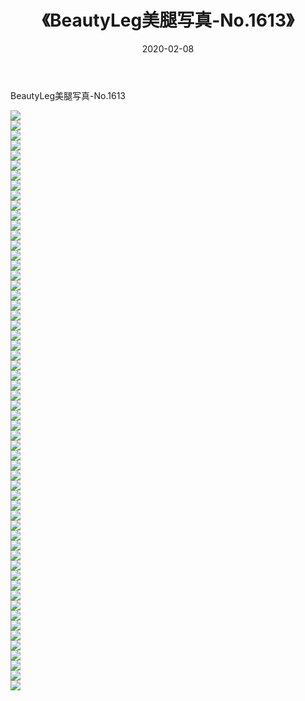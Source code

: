 ﻿---
layout: post
title:  《BeautyLeg美腿写真-No.1613》
date:   2020-02-08
img: http://img.660000.xyz/Sharelink/网络美图/2020/BeautyLeg美腿写真-No.1613/000.jpg
categories: [美女, 清纯, 唯美]
---

BeautyLeg美腿写真-No.1613

  ![](http://img.660000.xyz/Sharelink/网络美图/2020/BeautyLeg美腿写真-No.1613/001.jpg) <br> ![](http://img.660000.xyz/Sharelink/网络美图/2020/BeautyLeg美腿写真-No.1613/002.jpg) <br> ![](http://img.660000.xyz/Sharelink/网络美图/2020/BeautyLeg美腿写真-No.1613/003.jpg) <br> ![](http://img.660000.xyz/Sharelink/网络美图/2020/BeautyLeg美腿写真-No.1613/004.jpg) <br> ![](http://img.660000.xyz/Sharelink/网络美图/2020/BeautyLeg美腿写真-No.1613/005.jpg) <br> ![](http://img.660000.xyz/Sharelink/网络美图/2020/BeautyLeg美腿写真-No.1613/006.jpg) <br> ![](http://img.660000.xyz/Sharelink/网络美图/2020/BeautyLeg美腿写真-No.1613/007.jpg) <br> ![](http://img.660000.xyz/Sharelink/网络美图/2020/BeautyLeg美腿写真-No.1613/008.jpg) <br> ![](http://img.660000.xyz/Sharelink/网络美图/2020/BeautyLeg美腿写真-No.1613/009.jpg) <br> ![](http://img.660000.xyz/Sharelink/网络美图/2020/BeautyLeg美腿写真-No.1613/010.jpg) <br> ![](http://img.660000.xyz/Sharelink/网络美图/2020/BeautyLeg美腿写真-No.1613/011.jpg) <br> ![](http://img.660000.xyz/Sharelink/网络美图/2020/BeautyLeg美腿写真-No.1613/012.jpg) <br> ![](http://img.660000.xyz/Sharelink/网络美图/2020/BeautyLeg美腿写真-No.1613/013.jpg) <br> ![](http://img.660000.xyz/Sharelink/网络美图/2020/BeautyLeg美腿写真-No.1613/014.jpg) <br> ![](http://img.660000.xyz/Sharelink/网络美图/2020/BeautyLeg美腿写真-No.1613/015.jpg) <br> ![](http://img.660000.xyz/Sharelink/网络美图/2020/BeautyLeg美腿写真-No.1613/016.jpg) <br> ![](http://img.660000.xyz/Sharelink/网络美图/2020/BeautyLeg美腿写真-No.1613/017.jpg) <br> ![](http://img.660000.xyz/Sharelink/网络美图/2020/BeautyLeg美腿写真-No.1613/018.jpg) <br> ![](http://img.660000.xyz/Sharelink/网络美图/2020/BeautyLeg美腿写真-No.1613/019.jpg) <br> ![](http://img.660000.xyz/Sharelink/网络美图/2020/BeautyLeg美腿写真-No.1613/020.jpg) <br> ![](http://img.660000.xyz/Sharelink/网络美图/2020/BeautyLeg美腿写真-No.1613/021.jpg) <br> ![](http://img.660000.xyz/Sharelink/网络美图/2020/BeautyLeg美腿写真-No.1613/022.jpg) <br> ![](http://img.660000.xyz/Sharelink/网络美图/2020/BeautyLeg美腿写真-No.1613/023.jpg) <br> ![](http://img.660000.xyz/Sharelink/网络美图/2020/BeautyLeg美腿写真-No.1613/024.jpg) <br> ![](http://img.660000.xyz/Sharelink/网络美图/2020/BeautyLeg美腿写真-No.1613/025.jpg) <br> ![](http://img.660000.xyz/Sharelink/网络美图/2020/BeautyLeg美腿写真-No.1613/026.jpg) <br> ![](http://img.660000.xyz/Sharelink/网络美图/2020/BeautyLeg美腿写真-No.1613/027.jpg) <br> ![](http://img.660000.xyz/Sharelink/网络美图/2020/BeautyLeg美腿写真-No.1613/028.jpg) <br> ![](http://img.660000.xyz/Sharelink/网络美图/2020/BeautyLeg美腿写真-No.1613/029.jpg) <br> ![](http://img.660000.xyz/Sharelink/网络美图/2020/BeautyLeg美腿写真-No.1613/030.jpg) <br> ![](http://img.660000.xyz/Sharelink/网络美图/2020/BeautyLeg美腿写真-No.1613/031.jpg) <br> ![](http://img.660000.xyz/Sharelink/网络美图/2020/BeautyLeg美腿写真-No.1613/032.jpg) <br> ![](http://img.660000.xyz/Sharelink/网络美图/2020/BeautyLeg美腿写真-No.1613/033.jpg) <br> ![](http://img.660000.xyz/Sharelink/网络美图/2020/BeautyLeg美腿写真-No.1613/034.jpg) <br> ![](http://img.660000.xyz/Sharelink/网络美图/2020/BeautyLeg美腿写真-No.1613/035.jpg) <br> ![](http://img.660000.xyz/Sharelink/网络美图/2020/BeautyLeg美腿写真-No.1613/036.jpg) <br> ![](http://img.660000.xyz/Sharelink/网络美图/2020/BeautyLeg美腿写真-No.1613/037.jpg) <br> ![](http://img.660000.xyz/Sharelink/网络美图/2020/BeautyLeg美腿写真-No.1613/038.jpg) <br> ![](http://img.660000.xyz/Sharelink/网络美图/2020/BeautyLeg美腿写真-No.1613/039.jpg) <br> ![](http://img.660000.xyz/Sharelink/网络美图/2020/BeautyLeg美腿写真-No.1613/040.jpg) <br> ![](http://img.660000.xyz/Sharelink/网络美图/2020/BeautyLeg美腿写真-No.1613/041.jpg) <br> ![](http://img.660000.xyz/Sharelink/网络美图/2020/BeautyLeg美腿写真-No.1613/042.jpg) <br> ![](http://img.660000.xyz/Sharelink/网络美图/2020/BeautyLeg美腿写真-No.1613/043.jpg) <br> ![](http://img.660000.xyz/Sharelink/网络美图/2020/BeautyLeg美腿写真-No.1613/044.jpg) <br> ![](http://img.660000.xyz/Sharelink/网络美图/2020/BeautyLeg美腿写真-No.1613/045.jpg) <br> ![](http://img.660000.xyz/Sharelink/网络美图/2020/BeautyLeg美腿写真-No.1613/046.jpg) <br> ![](http://img.660000.xyz/Sharelink/网络美图/2020/BeautyLeg美腿写真-No.1613/047.jpg) <br> ![](http://img.660000.xyz/Sharelink/网络美图/2020/BeautyLeg美腿写真-No.1613/048.jpg) <br> ![](http://img.660000.xyz/Sharelink/网络美图/2020/BeautyLeg美腿写真-No.1613/049.jpg) <br> ![](http://img.660000.xyz/Sharelink/网络美图/2020/BeautyLeg美腿写真-No.1613/050.jpg) <br> ![](http://img.660000.xyz/Sharelink/网络美图/2020/BeautyLeg美腿写真-No.1613/051.jpg) <br> ![](http://img.660000.xyz/Sharelink/网络美图/2020/BeautyLeg美腿写真-No.1613/052.jpg) <br> ![](http://img.660000.xyz/Sharelink/网络美图/2020/BeautyLeg美腿写真-No.1613/053.jpg) <br> ![](http://img.660000.xyz/Sharelink/网络美图/2020/BeautyLeg美腿写真-No.1613/054.jpg) <br> ![](http://img.660000.xyz/Sharelink/网络美图/2020/BeautyLeg美腿写真-No.1613/055.jpg) <br> ![](http://img.660000.xyz/Sharelink/网络美图/2020/BeautyLeg美腿写真-No.1613/056.jpg) <br> ![](http://img.660000.xyz/Sharelink/网络美图/2020/BeautyLeg美腿写真-No.1613/057.jpg) <br> ![](http://img.660000.xyz/Sharelink/网络美图/2020/BeautyLeg美腿写真-No.1613/058.jpg) <br>